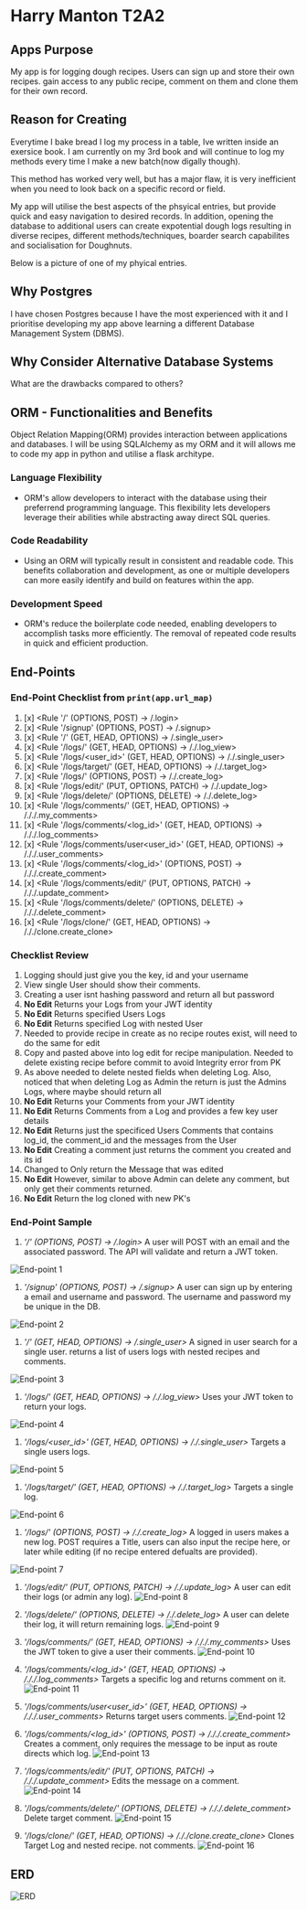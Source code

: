 # Harry Manton T2A2 

## Apps Purpose
My app is for logging dough recipes. Users can sign up and store their own recipes. gain access to any public recipe, comment on them and clone them for their own record.

## Reason for Creating
Everytime I bake bread I log my process in a table, Ive written inside an exersice book. I am currently on my 3rd book and will continue to log my methods every time I make a new batch(now digally though).

This method has worked very well, but has a major flaw, it is very inefficient when you need to look back on a specific record or field.

My app will utilise the best aspects of the phsyical entries, but provide quick and easy navigation to desired records.
In addition, opening the database to additional users can create expotential dough logs resulting in diverse recipes, different methods/techniques, boarder search capabilites and socialisation for Doughnuts.

Below is a picture of one of my phyical entries.

## Why Postgres
I have chosen Postgres because I have the most experienced with it and I prioritise developing my app above learning a different Database Management System (DBMS).

## Why Consider Alternative Database Systems
 What are the drawbacks compared to others?

## ORM - Functionalities and Benefits
Object Relation Mapping(ORM) provides interaction between applications and databases. I will be using SQLAlchemy as my ORM and it will allows me to code my app in python and utilise a flask architype.

### Language Flexibility
- ORM's allow developers to interact with the database using their preferrend programming language. This flexibility lets developers leverage their abilities while abstracting away direct SQL queries.

### Code Readability
- Using an ORM will typically result in consistent and readable code. This benefits collaboration and development, as one or multiple developers can more easily identify and build on features within the app.

### Development Speed
- ORM's reduce the boilerplate code needed, enabling developers to accomplish tasks more efficiently. The removal of repeated code  results in quick and efficient production.

## End-Points
### End-Point Checklist from ```print(app.url_map) ```
1. [x] <Rule '/' (OPTIONS, POST) -> /.login>
1. [x] <Rule '/signup' (OPTIONS, POST) -> /.signup>
1. [x] <Rule '/<id>' (GET, HEAD, OPTIONS) -> /.single_user>
1. [x] <Rule '/logs/' (GET, HEAD, OPTIONS) -> /./.log_view>
1. [x] <Rule '/logs/<user_id>' (GET, HEAD, OPTIONS) -> /./.single_user>
1. [x] <Rule '/logs/target/<id>' (GET, HEAD, OPTIONS) -> /./.target_log>
1. [x] <Rule '/logs/' (OPTIONS, POST) -> /./.create_log>
1. [x] <Rule '/logs/edit/<id>' (PUT, OPTIONS, PATCH) -> /./.update_log>
1. [x] <Rule '/logs/delete/<id>' (OPTIONS, DELETE) -> /./.delete_log>
1. [x] <Rule '/logs/comments/' (GET, HEAD, OPTIONS) -> /././.my_comments>
1. [x] <Rule '/logs/comments/<log_id>' (GET, HEAD, OPTIONS) -> /././.log_comments>
1. [x] <Rule '/logs/comments/user<user_id>' (GET, HEAD, OPTIONS) -> /././.user_comments>
1. [x] <Rule '/logs/comments/<log_id>' (OPTIONS, POST) -> /././.create_comment>
1. [x] <Rule '/logs/comments/edit/<id>' (PUT, OPTIONS, PATCH) -> /././.update_comment>
1. [x] <Rule '/logs/comments/delete/<id>' (OPTIONS, DELETE) -> /././.delete_comment>
1. [x] <Rule '/logs/clone/<id>' (GET, HEAD, OPTIONS) -> /././clone.create_clone>

### Checklist Review
1. Logging should just give you the key, id and your username
1. View single User should show their comments.
1. Creating a user isnt hashing password and return all but password
1. __No Edit__ Returns your Logs from your JWT identity
1. __No Edit__ Returns specified Users Logs 
1. __No Edit__ Returns specified Log with nested User
1. Needed to provide recipe in create as no recipe routes exist, will need to do the same for edit
1. Copy and pasted above into log edit for recipe manipulation. Needed to delete existing recipe before commit to avoid Integrity error from PK
1. As above needed to delete nested fields when deleting Log. Also, noticed that when deleting Log as Admin the return is just the Admins Logs, where maybe should return all
1. __No Edit__ Returns your Comments from your JWT identity
1. __No Edit__ Returns Comments from a Log and provides a few key user details
1. __No Edit__ Returns just the specificed Users Comments that contains log_id, the comment_id and the messages from the User
1. __No Edit__ Creating a comment just returns the comment you created and its id
1. Changed to Only return the Message that was edited
1. __No Edit__ However, similar to above Admin can delete any comment, but only get their comments returned.
1. __No Edit__  Return the log cloned with new PK's

### End-Point Sample

1.  *'/' (OPTIONS, POST) -> /.login>* A user will POST with an email and the associated password. The API will validate and return a JWT token. 
<img src="/docs/Route _Screenshot_1.png" alt="End-point 1">

1.  *'/signup' (OPTIONS, POST) -> /.signup>* A user can sign up by entering a email and username and password. The username and password my be unique in the DB.
<img src="/docs/Route_Screenshot_2.png" alt="End-point 2">

1.  *'/<id>' (GET, HEAD, OPTIONS) -> /.single_user>* A signed in user search for a single user. returns a list of users logs with nested recipes and comments.
<img src="/docs/Route_Screenshot_3.png" alt="End-point 3">

1.  *'/logs/' (GET, HEAD, OPTIONS) -> /./.log_view>* Uses your JWT token to return your logs.
<img src="/docs/Route_Screenshot_4.png" alt="End-point 4">

1.  *'/logs/<user_id>' (GET, HEAD, OPTIONS) -> /./.single_user>* Targets a single users logs.
<img src="/docs/Route_Screenshot_5.png" alt="End-point 5">

1.  *'/logs/target/<id>' (GET, HEAD, OPTIONS) -> /./.target_log>* Targets a single log.
<img src="/docs/Route_Screenshot_6.png" alt="End-point 6">

1.  *'/logs/' (OPTIONS, POST) -> /./.create_log>* A logged in users makes a new log. POST requires a Title, users can also input the recipe here, or later while editing (if no recipe entered defualts are provided).
<img src="/docs/Route_Screenshot_7.png" alt="End-point 7">

1.  *'/logs/edit/<id>' (PUT, OPTIONS, PATCH) -> /./.update_log>* A user can edit their logs (or admin any log). <img src="/docs/Route_Screenshot_8.png" alt="End-point 8">

1.  *'/logs/delete/<id>' (OPTIONS, DELETE) -> /./.delete_log>* A user can delete their log, it will return remaining logs. <img src="/docs/Route_Screenshot_9.png" alt="End-point 9">

1.  *'/logs/comments/' (GET, HEAD, OPTIONS) -> /././.my_comments>* Uses the JWT token to give a user their comments. <img src="/docs/Route_Screenshot_10.png" alt="End-point 10">

1.  *'/logs/comments/<log_id>' (GET, HEAD, OPTIONS) -> /././.log_comments>* Targets a specific log and returns comment on it. <img src="/docs/Route_Screenshot_11.png" alt="End-point 11">

1.  *'/logs/comments/user<user_id>' (GET, HEAD, OPTIONS) -> /././.user_comments>* Returns target users comments. <img src="//docs/Route_Screenshot_12.png" alt="End-point 12">

1.  *'/logs/comments/<log_id>' (OPTIONS, POST) -> /././.create_comment>* Creates a comment, only requires the message to be input as route directs which log. <img src="/docs/Route_Screenshot_13.png" alt="End-point 13">

1.  *'/logs/comments/edit/<id>' (PUT, OPTIONS, PATCH) -> /././.update_comment>* Edits the message on a comment. <img src="/docs/Route_Screenshot_14.png" alt="End-point 14">

1.  *'/logs/comments/delete/<id>' (OPTIONS, DELETE) -> /././.delete_comment>* Delete target comment. <img src="/docs/Route_Screenshot_15.png" alt="End-point 15">

1.  *'/logs/clone/<id>' (GET, HEAD, OPTIONS) -> /././clone.create_clone>* Clones Target Log and nested recipe. not comments. <img src="/docs/Route_Screenshot_16.png" alt="End-point 16">

## ERD
<img src="/docs/T2A2_ERD.drawio.pdf" alt="ERD">